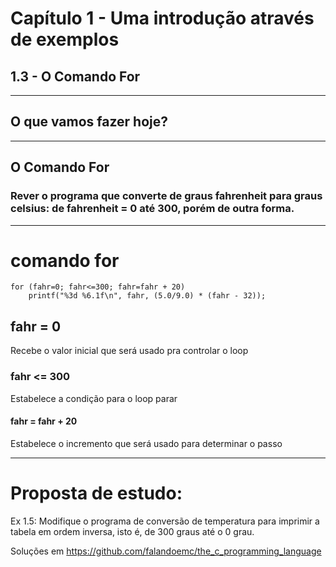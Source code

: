 # Capítulo 1 - Uma introdução através de exemplos

## 1.3 - O Comando For 

---

## O que vamos fazer hoje? 

---

## O Comando For
### Rever o programa que converte de graus fahrenheit para graus celsius: de fahrenheit = 0 até 300, porém de outra forma.

---

# comando for

```
for (fahr=0; fahr<=300; fahr=fahr + 20)
    printf("%3d %6.1f\n", fahr, (5.0/9.0) * (fahr - 32));  
```

## fahr = 0
Recebe o valor inicial que será usado pra controlar o loop
### fahr <= 300
Estabelece a condição para o loop parar
#### fahr = fahr + 20
Estabelece o incremento que será usado para determinar o passo



---

# Proposta de estudo:

Ex 1.5: Modifique o programa de conversão de temperatura para imprimir a tabela em ordem inversa, isto é, de 300 graus até o 0 grau.

Soluções em https://github.com/falandoemc/the_c_programming_language

